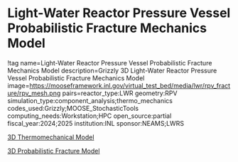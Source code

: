# Light-Water Reactor Pressure Vessel Probabilistic Fracture Mechanics Model

!tag name=Light-Water Reactor Pressure Vessel Probabilistic Fracture Mechanics Model
     description=Grizzly 3D Light-Water Reactor Pressure Vessel Probabilistic Fracture Mechanics Model
     image=https://mooseframework.inl.gov/virtual_test_bed/media/lwr/rpv_fracture/rpv_mesh.png
     pairs=reactor_type:LWR
                       geometry:RPV
                       simulation_type:component_analysis;thermo_mechanics
                       codes_used:Grizzly;MOOSE_StochasticTools
                       computing_needs:Workstation;HPC
                       open_source:partial
                       fiscal_year:2024;2025
                       institution:INL
                       sponsor:NEAMS;LWRS

[3D Thermomechanical Model](rpv_thermomechanical_3d.md)

[3D Probabilistic Fracture Model](rpv_pfm_3d.md)
